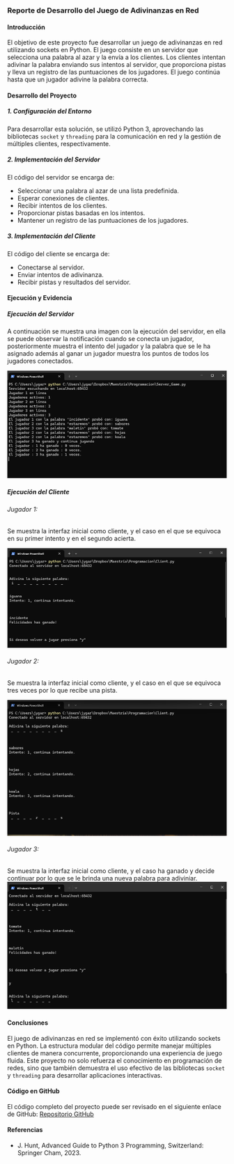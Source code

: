 ### Reporte de Desarrollo del Juego de Adivinanzas en Red

#### Introducción

El objetivo de este proyecto fue desarrollar un juego de adivinanzas en red utilizando sockets en Python. El juego consiste en un servidor que selecciona una palabra al azar y la envía a los clientes. Los clientes intentan adivinar la palabra enviando sus intentos al servidor, que proporciona pistas y lleva un registro de las puntuaciones de los jugadores. El juego continúa hasta que un jugador adivine la palabra correcta.

#### Desarrollo del Proyecto

##### 1. Configuración del Entorno
Para desarrollar esta solución, se utilizó Python 3, aprovechando las bibliotecas `socket` y `threading` para la comunicación en red y la gestión de múltiples clientes, respectivamente.

##### 2. Implementación del Servidor

El código del servidor se encarga de:

- Seleccionar una palabra al azar de una lista predefinida.
- Esperar conexiones de clientes.
- Recibir intentos de los clientes.
- Proporcionar pistas basadas en los intentos.
- Mantener un registro de las puntuaciones de los jugadores.


##### 3. Implementación del Cliente

El código del cliente se encarga de:

- Conectarse al servidor.
- Enviar intentos de adivinanza.
- Recibir pistas y resultados del servidor.


#### Ejecución y Evidencia

##### Ejecución del Servidor

A continuación se muestra una imagen con la ejecución del servidor, en ella se puede observar la notificación cuando se conecta un jugador, posteriormente muestra el intento del jugador y la palabra que se le ha asignado además al ganar un jugador muestra los puntos de todos los jugadores conectados.

![Servidor en Ejecución](Servidor1.png)


##### Ejecución del Cliente
###### Jugador 1:
Se muestra la interfaz inicial como cliente, y el caso en el que se equivoca en su primer intento y en el segundo acierta.

![Servidor en Ejecución](Jugador1.png)

###### Jugador 2:
Se muestra la interfaz inicial como cliente, y el caso en el que se equivoca tres veces por lo que recibe una pista.

![Servidor en Ejecución](Jugador2.png)


###### Jugador 3:
Se muestra la interfaz inicial como cliente, y el caso ha ganado y decide continuar por lo que se le brinda una nueva palabra para adiviniar.
![Servidor en Ejecución](Jugador3.png)

#### Conclusiones

El juego de adivinanzas en red se implementó con éxito utilizando sockets en Python. La estructura modular del código permite manejar múltiples clientes de manera concurrente, proporcionando una experiencia de juego fluida. Este proyecto no solo refuerza el conocimiento en programación de redes, sino que también demuestra el uso efectivo de las bibliotecas `socket` y `threading` para desarrollar aplicaciones interactivas.

#### Código en GitHub
El código completo del proyecto puede ser revisado en el siguiente enlace de GitHub:
[Repositorio GitHub](https://github.com/JardiGarci/Proped-utico-de-Programaci-n/tree/main)

#### Referencias

-	J. Hunt, Advanced Guide to Python 3 Programming, Switzerland: Springer Cham, 2023. 
